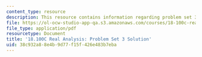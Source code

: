 ```yaml
---
content_type: resource
description: This resource contains information regarding problem set 3 solution.
file: https://ol-ocw-studio-app-qa.s3.amazonaws.com/courses/18-100c-real-analysis-fall-2012/38c932a88e4b9d77f15f426e483b7eba_MIT18_100CF12_Prob_Set_3.pdf
file_type: application/pdf
resourcetype: Document
title: '18.100C Real Analysis: Problem Set 3 Solution'
uid: 38c932a8-8e4b-9d77-f15f-426e483b7eba
---
```

